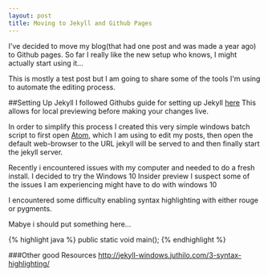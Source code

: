 ```yaml
---
layout: post
title: Moving to Jekyll and Github Pages
---
```


I've decided to move my blog(that had one post and was made a year ago) to
Github pages.  So far I really like the new setup who knows, I might actually start
using it...

This is mostly a test post but I am going to share some of the tools I'm using
to automate the editing process.

##Setting Up Jekyll
I followed Githubs guide for setting up Jekyll [here](https://help.github.com/articles/using-jekyll-with-pages/)
This allows for local previewing before making your changes live.

In order to simplify this process I created this very simple windows batch script
to first open [Atom](https://atom.io/), which I am using to edit my posts, then open
the default web-browser to the URL jekyll will be served to and then finally start
the jekyll server.

Recently i encountered issues with my computer and needed to do a fresh install.  I decided to try the Windows 10 Insider preview
I suspect some of the issues I am experiencing might have to do with windows 10

I encountered some difficulty enabling syntax highlighting with either rouge or pygments.

Mabye i should put something here...

{% highlight java %}
public static void main();
{% endhighlight %}

###Other good Resources
http://jekyll-windows.juthilo.com/3-syntax-highlighting/
